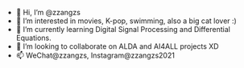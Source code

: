 - 👋 Hi, I’m @zzangzs
- 👀 I’m interested in movies, K-pop, swimming, also a big cat lover :)
- 🌱 I’m currently learning Digital Signal Processing and Differential Equations.
- 💞️ I’m looking to collaborate on ALDA and AI4ALL projects XD
- 📫 WeChat@zzangzs, Instagram@zzangzs2021

<!---
zzangzs/zzangzs is a ✨ special ✨ repository because its `README.md` (this file) appears on your GitHub profile.
You can click the Preview link to take a look at your changes.
--->
